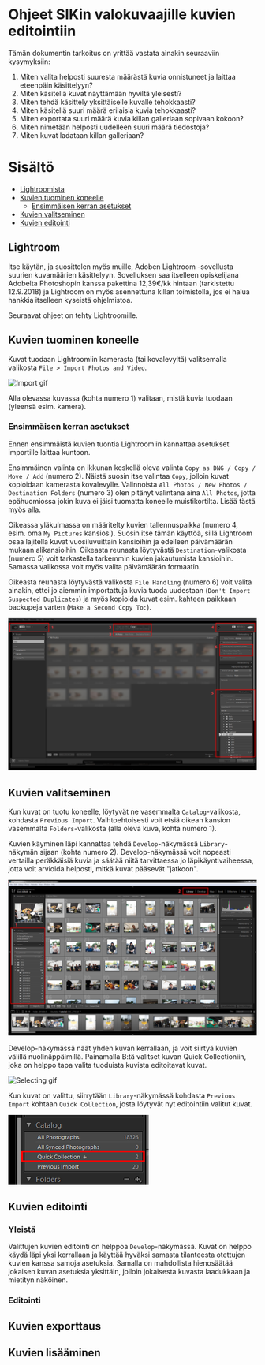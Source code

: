# Ohjeet SIKin valokuvaajille kuvien editointiin

Tämän dokumentin tarkoitus on yrittää vastata ainakin seuraaviin kysymyksiin:

1. Miten valita helposti suuresta määrästä kuvia onnistuneet ja laittaa eteenpäin käsittelyyn?
2. Miten käsitellä kuvat näyttämään hyviltä yleisesti?
3. Miten tehdä käsittely yksittäiselle kuvalle tehokkaasti?
4. Miten käsitellä suuri määrä erilaisia kuvia tehokkaasti?
5. Miten exportata suuri määrä kuvia killan galleriaan sopivaan kokoon?
6. Miten nimetään helposti uudelleen suuri määrä tiedostoja?
7. Miten kuvat ladataan killan galleriaan?

# Sisältö

- [Lightroomista](#lightroom)
- [Kuvien tuominen koneelle](#kuvien-tuominen-koneelle)
    - [Ensimmäisen kerran asetukset](#ensimmäisen-kerran-asetukset)
- [Kuvien valitseminen](#kuvien-valitseminen)
- [Kuvien editointi](#kuvien-editointi)

## Lightroom

Itse käytän, ja suosittelen myös muille, Adoben Lightroom -sovellusta suurien kuvamäärien käsittelyyn. Sovelluksen saa itselleen opiskelijana Adobelta Photoshopin kanssa pakettina 12,39€/kk hintaan (tarkistettu 12.9.2018) ja Lightroom on myös asennettuna killan toimistolla, jos ei halua hankkia itselleen kyseistä ohjelmistoa.

Seuraavat ohjeet on tehty Lightroomille.

## Kuvien tuominen koneelle

Kuvat tuodaan Lightroomiin kamerasta (tai kovalevyltä) valitsemalla valikosta `File > Import Photos and Video`.

![Import gif](import.gif)

Alla olevassa kuvassa (kohta numero 1) valitaan, mistä kuvia tuodaan (yleensä esim. kamera).

### Ensimmäisen kerran asetukset 

Ennen ensimmäistä kuvien tuontia Lightroomiin kannattaa asetukset importille laittaa kuntoon.

Ensimmäinen valinta on ikkunan keskellä oleva valinta `Copy as DNG / Copy / Move / Add` (numero 2). Näistä suosin itse valintaa `Copy`, jolloin kuvat kopioidaan kamerasta kovalevylle. Valinnoista `All Photos / New Photos / Destination Folders` (numero 3) olen pitänyt valintana aina `All Photos`, jotta epähuomiossa jokin kuva ei jäisi tuomatta koneelle muistikortilta. Lisää tästä myös alla.

Oikeassa yläkulmassa on määritelty kuvien tallennuspaikka (numero 4, esim. oma `My Pictures` kansiosi). Suosin itse tämän käyttöä, sillä  Lightroom osaa lajitella kuvat vuosiluvuittain kansioihin ja edelleen päivämäärän mukaan alikansioihin. Oikeasta reunasta löytyvästä `Destination`-valikosta (numero 5) voit tarkastella tarkemmin kuvien jakautumista kansioihin. Samassa valikossa voit myös valita päivämäärän formaatin.

Oikeasta reunasta löytyvästä valikosta `File Handling` (numero 6) voit valita ainakin, ettei jo aiemmin importattuja kuvia tuoda uudestaan (`Don't Import Suspected Duplicates`) ja myös kopioida kuvat esim. kahteen paikkaan backupeja varten (`Make a Second Copy To:`).

![Import settings png](import-settings.PNG)

## Kuvien valitseminen

Kun kuvat on tuotu koneelle, löytyvät ne vasemmalta `Catalog`-valikosta, kohdasta `Previous Import`. Vaihtoehtoisesti voit etsiä oikean kansion vasemmalta `Folders`-valikosta (alla oleva kuva, kohta numero 1).

Kuvien käyminen läpi kannattaa tehdä `Develop`-näkymässä `Library`-näkymän sijaan (kohta numero 2). Develop-näkymässä voit nopeasti vertailla peräkkäisiä kuvia ja säätää niitä tarvittaessa jo läpikäyntivaiheessa, jotta voit arvioida helposti, mitkä kuvat pääsevät "jatkoon".

![Lightroom base png](lightroom-base.PNG)

Develop-näkymässä näät yhden kuvan kerrallaan, ja voit siirtyä kuvien välillä nuolinäppäimillä. Painamalla B:tä valitset kuvan Quick Collectioniin, joka on helppo tapa valita tuoduista kuvista editoitavat kuvat.

![Selecting gif](select.gif)

Kun kuvat on valittu, siirrytään `Library`-näkymässä kohdasta `Previous Import` kohtaan `Quick Collection`, josta löytyvät nyt editointiin valitut kuvat.

![Quick collection png](quick-collection.PNG)

## Kuvien editointi

### Yleistä

Valittujen kuvien editointi on helppoa `Develop`-näkymässä. Kuvat on helppo käydä läpi yksi kerrallaan ja käyttää hyväksi samasta tilanteesta otettujen kuvien kanssa samoja asetuksia. Samalla on mahdollista hienosäätää jokaisen kuvan asetuksia yksittäin, jolloin jokaisesta kuvasta laadukkaan ja mietityn näköinen.

### Editointi



## Kuvien exporttaus

## Kuvien lisääminen
